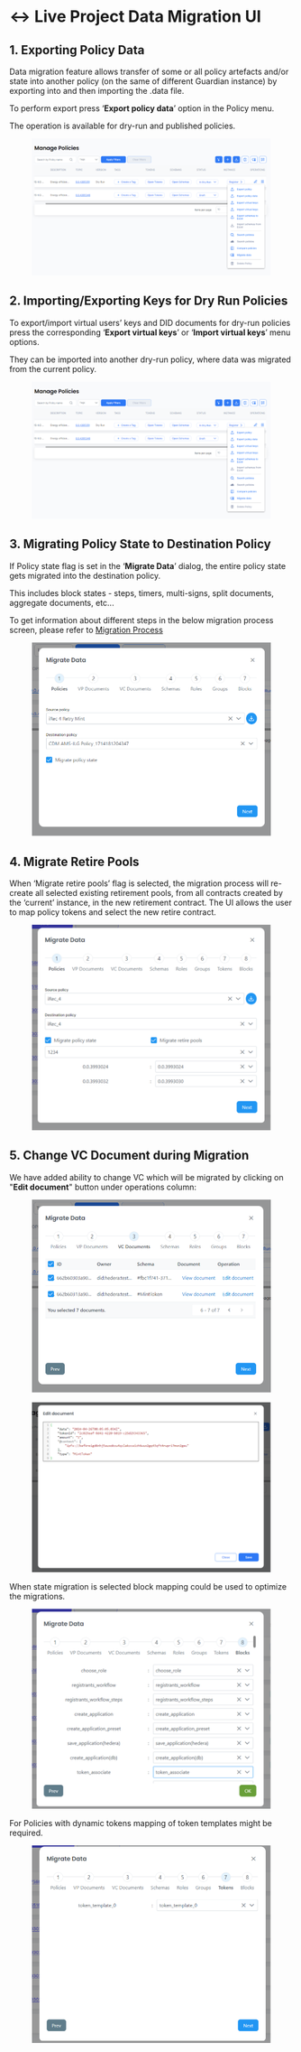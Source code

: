 # ↔️ Live Project Data Migration UI

## 1. Exporting Policy Data

Data migration feature allows transfer of some or all policy artefacts and/or state into another policy (on the same of different Guardian instance) by exporting into and then importing the .data file.

To perform export press ‘**Export policy data**’ option in the Policy menu.&#x20;

The operation is available for dry-run and published policies.

<figure><img src="../../../.gitbook/assets/image (593).png" alt=""><figcaption></figcaption></figure>

## 2. Importing/Exporting Keys for Dry Run Policies

To export/import virtual users’ keys and DID documents for dry-run policies press the corresponding ‘**Export virtual keys**’ or ‘**Import virtual keys**’ menu options.&#x20;

They can be imported into another dry-run policy, where data was migrated from the current policy.

<figure><img src="../../../.gitbook/assets/image (594).png" alt=""><figcaption></figcaption></figure>

## 3. Migrating Policy State to Destination Policy

If Policy state flag is set in the ‘**Migrate Data**’ dialog, the entire policy state gets migrated into the destination policy.&#x20;

This includes block states - steps, timers, multi-signs, split documents, aggregate documents, etc...

To get information about different steps in the below migration process screen, please refer to [Migration Process](../discontinuing-policy-workflow/apis-related-to-discontinuing-policy-workflow/migratepolicy-data.md)

<figure><img src="../../../.gitbook/assets/image (595).png" alt=""><figcaption></figcaption></figure>

## 4. Migrate Retire Pools

When ‘Migrate retire pools’ flag is selected, the migration process will re-create all selected existing retirement pools, from all contracts created by the ‘current’ instance, in the new retirement contract. The UI allows the user to map policy tokens and select the new retire contract.

<figure><img src="../../../.gitbook/assets/image (603).png" alt=""><figcaption></figcaption></figure>

## 5. Change VC Document during Migration

We have added ability to change VC which will be migrated by clicking on "**Edit document**" button under operations column:

<figure><img src="../../../.gitbook/assets/image (596).png" alt=""><figcaption></figcaption></figure>

<figure><img src="../../../.gitbook/assets/image (597).png" alt=""><figcaption></figcaption></figure>

When state migration is selected block mapping could be used to optimize the migrations.

<figure><img src="../../../.gitbook/assets/image (604).png" alt=""><figcaption></figcaption></figure>

For Policies with dynamic tokens mapping of token templates might be required.

<figure><img src="../../../.gitbook/assets/image (605).png" alt=""><figcaption></figcaption></figure>
